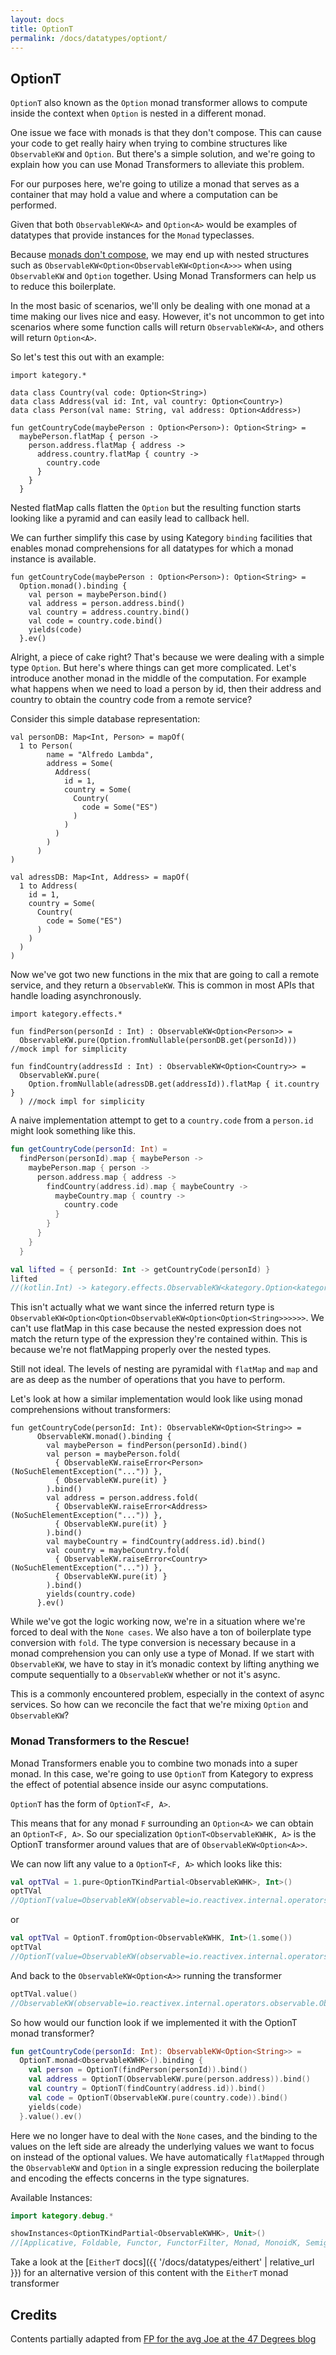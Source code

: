 ```yaml
---
layout: docs
title: OptionT
permalink: /docs/datatypes/optiont/
---
```


## OptionT

`OptionT` also known as the `Option` monad transformer allows to compute inside the context when `Option` is nested in a different monad.

One issue we face with monads is that they don't compose. This can cause your code to get really hairy when trying to combine structures like `ObservableKW` and `Option`. But there's a simple solution, and we're going to explain how you can use Monad Transformers to alleviate this problem.

For our purposes here, we're going to utilize a monad that serves as a container that may hold a value and where a computation can be performed.

Given that both `ObservableKW<A>` and `Option<A>` would be examples of datatypes that provide instances for the `Monad` typeclasses.

Because [monads don't compose](http://tonymorris.github.io/blog/posts/monads-do-not-compose/), we may end up with nested structures such as `ObservableKW<Option<ObservableKW<Option<A>>>` when using `ObservableKW` and `Option` together. Using Monad Transformers can help us to reduce this boilerplate.

In the most basic of scenarios, we'll only be dealing with one monad at a time making our lives nice and easy. However, it's not uncommon to get into scenarios where some function calls will return `ObservableKW<A>`, and others will return `Option<A>`.

So let's test this out with an example:

```kotlin:ank
import kategory.*

data class Country(val code: Option<String>)
data class Address(val id: Int, val country: Option<Country>)
data class Person(val name: String, val address: Option<Address>)

fun getCountryCode(maybePerson : Option<Person>): Option<String> =
  maybePerson.flatMap { person ->
    person.address.flatMap { address ->
      address.country.flatMap { country ->
        country.code
      }
    }
  }
```

Nested flatMap calls flatten the `Option` but the resulting function starts looking like a pyramid and can easily lead to callback hell.

We can further simplify this case by using Kategory `binding` facilities
that enables monad comprehensions for all datatypes for which a monad instance is available.

```kotlin:ank
fun getCountryCode(maybePerson : Option<Person>): Option<String> =
  Option.monad().binding {
    val person = maybePerson.bind()
    val address = person.address.bind()
    val country = address.country.bind()
    val code = country.code.bind()
    yields(code)
  }.ev()
```

Alright, a piece of cake right? That's because we were dealing with a simple type `Option`. But here's where things can get more complicated. Let's introduce another monad in the middle of the computation. For example what happens when we need to load a person by id, then their address and country to obtain the country code from a remote service?

Consider this simple database representation:

```kotlin:ank
val personDB: Map<Int, Person> = mapOf(
  1 to Person(
        name = "Alfredo Lambda",
        address = Some(
          Address(
            id = 1,
            country = Some(
              Country(
                code = Some("ES")
              )
            )
          )
        )
      )
)

val adressDB: Map<Int, Address> = mapOf(
  1 to Address(
    id = 1,
    country = Some(
      Country(
        code = Some("ES")
      )
    )
  )
)
```

Now we've got two new functions in the mix that are going to call a remote service, and they return a `ObservableKW`. This is common in most APIs that handle loading asynchronously.

```kotlin:ank
import kategory.effects.*

fun findPerson(personId : Int) : ObservableKW<Option<Person>> =
  ObservableKW.pure(Option.fromNullable(personDB.get(personId))) //mock impl for simplicity

fun findCountry(addressId : Int) : ObservableKW<Option<Country>> =
  ObservableKW.pure(
    Option.fromNullable(adressDB.get(addressId)).flatMap { it.country }
  ) //mock impl for simplicity

```

A naive implementation attempt to get to a `country.code` from a `person.id` might look something like this.

```kotlin
fun getCountryCode(personId: Int) =
  findPerson(personId).map { maybePerson ->
    maybePerson.map { person ->
      person.address.map { address ->
        findCountry(address.id).map { maybeCountry ->
          maybeCountry.map { country ->
            country.code
          }
        }
      }  
    }
  }

val lifted = { personId: Int -> getCountryCode(personId) }
lifted
//(kotlin.Int) -> kategory.effects.ObservableKW<kategory.Option<kategory.Option<kategory.effects.ObservableKW<kategory.Option<kategory.Option<kotlin.String>>>>>>
```


This isn't actually what we want since the inferred return type is `ObservableKW<Option<Option<ObservableKW<Option<Option<String>>>>>>`. We can't use flatMap in this case because the nested expression does not match the return type of the expression they're contained within. This is because we're not flatMapping properly over the nested types.

 Still not ideal. The levels of nesting are pyramidal with `flatMap` and `map` and are as deep as the number of operations that you have to perform.

Let's look at how a similar implementation would look like using monad comprehensions without transformers:

```kotlin:ank
fun getCountryCode(personId: Int): ObservableKW<Option<String>> =
      ObservableKW.monad().binding {
        val maybePerson = findPerson(personId).bind()
        val person = maybePerson.fold(
          { ObservableKW.raiseError<Person>(NoSuchElementException("...")) },
          { ObservableKW.pure(it) }
        ).bind()
        val address = person.address.fold(
          { ObservableKW.raiseError<Address>(NoSuchElementException("...")) },
          { ObservableKW.pure(it) }
        ).bind()
        val maybeCountry = findCountry(address.id).bind()
        val country = maybeCountry.fold(
          { ObservableKW.raiseError<Country>(NoSuchElementException("...")) },
          { ObservableKW.pure(it) }
        ).bind()
        yields(country.code)
      }.ev()
```

While we've got the logic working now, we're in a situation where we're forced to deal with the `None cases`. We also have a ton of boilerplate type conversion with `fold`. The type conversion is necessary because in a monad comprehension you can only use a type of Monad. If we start with `ObservableKW`, we have to stay in it’s monadic context by lifting anything we compute sequentially to a `ObservableKW` whether or not it's async.

This is a commonly encountered problem, especially in the context of async services. So how can we reconcile the fact that we're mixing `Option` and `ObservableKW`?

### Monad Transformers to the Rescue!

Monad Transformers enable you to combine two monads into a super monad. In this case, we're going to use `OptionT`
from Kategory to express the effect of potential absence inside our async computations.

`OptionT` has the form of `OptionT<F, A>`.

This means that for any monad `F` surrounding an `Option<A>` we can obtain an `OptionT<F, A>`.
So our specialization `OptionT<ObservableKWHK, A>` is the OptionT transformer around values that are of `ObservableKW<Option<A>>`.

We can now lift any value to a `OptionT<F, A>` which looks like this:

```kotlin
val optTVal = 1.pure<OptionTKindPartial<ObservableKWHK>, Int>()
optTVal
//OptionT(value=ObservableKW(observable=io.reactivex.internal.operators.observable.ObservableJust@73ce030d))
```

or

```kotlin
val optTVal = OptionT.fromOption<ObservableKWHK, Int>(1.some())
optTVal
//OptionT(value=ObservableKW(observable=io.reactivex.internal.operators.observable.ObservableJust@43afb15f))
```

And back to the `ObservableKW<Option<A>>` running the transformer

```kotlin
optTVal.value()
//ObservableKW(observable=io.reactivex.internal.operators.observable.ObservableJust@43afb15f)
```

So how would our function look if we implemented it with the OptionT monad transformer?

```kotlin
fun getCountryCode(personId: Int): ObservableKW<Option<String>> =
  OptionT.monad<ObservableKWHK>().binding {
    val person = OptionT(findPerson(personId)).bind()
    val address = OptionT(ObservableKW.pure(person.address)).bind()
    val country = OptionT(findCountry(address.id)).bind()
    val code = OptionT(ObservableKW.pure(country.code)).bind()
    yields(code)
  }.value().ev()
```

Here we no longer have to deal with the `None` cases, and the binding to the values on the left side are already the underlying values we want to focus on instead of the optional values. We have automatically `flatMapped` through the `ObservableKW` and `Option` in a single expression reducing the boilerplate and encoding the effects concerns in the type signatures.

Available Instances:

```kotlin
import kategory.debug.*

showInstances<OptionTKindPartial<ObservableKWHK>, Unit>()
//[Applicative, Foldable, Functor, FunctorFilter, Monad, MonoidK, SemigroupK, Traverse, TraverseFilter]
```

Take a look at the [`EitherT` docs]({{ '/docs/datatypes/eithert' | relative_url }}) for an alternative version of this content with the `EitherT` monad transformer

## Credits

Contents partially adapted from [FP for the avg Joe at the 47 Degrees blog](https://www.47deg.com/blog/fp-for-the-average-joe-part-2-scalaz-monad-transformers/)
